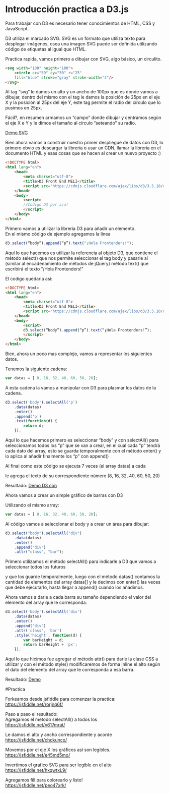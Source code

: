 # Introducción practica a D3.js 

Para trabajar con D3 es necesario tener conocimientos de HTML, CSS y JavaScript.

D3 utiliza el marcado SVG. SVG es un formato que utiliza texto para desplegar imágenes, osea una imagen SVG puede ser definida utilizando código de etiquetas al igual que HTML.


Practica rapida, vamos primero a dibujar con SVG, algo básico, un circulito.

```html
<svg width="100" height="100">
    <circle cx="50" cy="50" r="25"
    fill="blue" stroke="gray" stroke-width="2"/>
</svg>
```

Al tag “svg” le damos un alto y un ancho de 100px que es donde vamos a dibujar, dentro del mismo con el tag <circle> le damos la posición de 25px en el eje X y la posición al 25px del eje Y, este tag permite el radio del círculo que lo pusimos en 25px.

Fácil?, en resumen armamos un “campo” donde dibujar y centramos según el eje X e Y y le dimos el tamaño al círculo “seteando” su radio.

[Demo SVG][svg-example]

Bien ahora vamos a construir nuestro primer despliegue de datos con D3, lo primero obvio es descargar la librería o usar un CDN, llamar la librería en el documento HTML y esas cosas que se hacen al crear un nuevo proyecto :)

```html
<!DOCTYPE html>
<html lang="en">
    <head>
        <meta charset="utf-8">
        <title>D3 Front End MELI</title>
        <script src="https://cdnjs.cloudflare.com/ajax/libs/d3/3.5.10/d3.min.js"></script>
    </head>
    <body>
        <script>
        //Codigo D3 por aca!
        </script>
    </body>
</html>
```

Primero vamos a utilizar la libreria D3 para añadir un elemento.  
En el mismo código de ejemplo agregamos la linea

```js
d3.select(“body”).append(“p”).text("¡Hola Frontenders!");
```

Aquí lo que hacemos es utilizar la referencia al objeto D3, que contiene el método select() que nos permite seleccionar el tag body y pasarle al (similar al encadenamiento de métodos de jQuery) método text() que escribirá el texto "¡Hola Frontenders!"

El codigo quedaria asi:

```html
<!DOCTYPE html>
<html lang="en">
    <head>
        <meta charset="utf-8">
        <title>D3 Front End MELI</title>
        <script src="https://cdnjs.cloudflare.com/ajax/libs/d3/3.5.10/d3.min.js"></script>
    </head>
    <body>
        <script>
        d3.select(“body”).append(“p”).text(“¡Hola Frontenders!”);
        </script>
    </body>
</html>
```

Bien, ahora un poco mas complejo, vamos a representar los siguientes datos.

Tenemos la siguiente cadena:

```js
var datas = [ 8, 16, 32, 40, 60, 50, 20];
```

A esta cadena la vamos a manipular con D3 para plasmar los datos de la cadena.

```js
d3.select('body').selectAll('p')
    .data(datas)
    .enter()
    .append('p')
    .text(function(d) {
        return d;
    });
```

Aquí lo que hacemos primero es seleccionar “body” y con selectAll() para seleccionamos todos los “p” que se van a crear, en el cual cada “p” tendrá cada dato del array, esto se guarda temporalmente con el método enter() y lo aplica al añadir finalmente los “p” con append()

Al final como este código se ejecuta 7 veces (el array datas) a cada <p> le agrega el texto de su correspondiente número (8, 16, 32, 40, 60, 50, 20)

Resultado:
[Demo D3 con <P>][D3-P-example]


Ahora vamos a crear un simple gráfico de barras con D3

Utilizando el mismo array:
```js
var datas = [ 8, 16, 32, 40, 60, 50, 20];
```

Al código vamos a seleccionar el body y a crear un área para dibujar:

```js
d3.select("body").selectAll("div")
    .data(datas)
    .enter()
    .append("div")
    .attr("class", "bar");
```

Primero utilizamos el método selectAll() para indicarle a D3 que vamos a seleccionar todos los futuros <div> y que los guarde temporalmente, luego con el método datas() contamos la cantidad de elementos del array datas[] y le decimos con enter() las veces que debe ejecutarlo, hasta llegar a append() cuando los añadimos.

Ahora vamos a darle a cada barra su tamaño dependiendo el valor del elemento del array que le corresponda.

```js
d3.select('body').selectAll('div')
    .data(datas)
    .enter()
    .append('div')
    .attr('class', 'bar')
    .style('height', function(d) {
        var barHeight = d;
        return barHeight + 'px';
    });
```

Aquí lo que hicimos fue agregar el método attr() para darle la clase CSS a utilizar y con el método style() modificaremos de forma inline el alto según el dato del elemento del array que le corresponda a esa barra.

Resultado: [Demo][D3-DIV-example]

#Practica

Forkeamos desde jsfiddle para comenzar la practica:  
https://jsfiddle.net/rorjnq6f/

Paso a paso el resultado:  
Agregamos el metodo selectAll() a todos los <rect>  
https://jsfiddle.net/v617mrat/

Le damos el alto y ancho correspondiente y acorde  
https://jsfiddle.net/chdkunco/

Movemos por el eje X los gráficos así son legibles.  
https://jsfiddle.net/e45md5mo/

Invertimos el grafico SVG para ser legible en el alto  
https://jsfiddle.net/hxqwtxL9/

Agregamos fill para colorearlo y listo!  
https://jsfiddle.net/peo47xrk/


   [svg-example]: <https://jsfiddle.net/uum8venr/>
   [D3-P-example]: <https://jsfiddle.net/3dah3Lc3/>
   [D3-DIV-example]: <https://jsfiddle.net/y7zs2bzk/>
